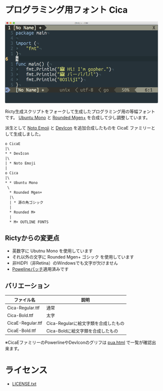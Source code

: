 # プログラミング用フォント Cica

![on MacVim](screenshots/ss1.png)

Ricty生成スクリプトをフォークして生成したプログラミング用の等幅フォントです。
[Ubuntu Mono](http://font.ubuntu.com/) と
[Rounded Mgen+](http://jikasei.me/font/rounded-mgenplus/) を合成して少し調整しています。

派生として [Noto Emoji](https://www.google.com/get/noto/) と
[DevIcon](http://devicon.fr/) を追加合成したものを CicaE ファミリーとして生成しました。

```
o CicaE
|\
* * DevIcon
|\
| * Noto Emoji
|
o Cica
|\
* * Ubuntu Mono
 \
  * Rounded Mgen+
  |\
  | * 源の角ゴシック
  |
  * Rounded M+
  |
  * M+ OUTLINE FONTS
```

## Rictyからの変更点

* 英数字に Ubutnu Mono を使用しています
* それ以外の文字に Rounded Mgen+ ゴシック を使用しています
* 非HiDPI（非Retina）のWindowsでも文字が欠けません
* [Powelineパッチ](https://github.com/powerline/fontpatcher)適用済みです


## バリエーション

| ファイル名        | 説明                                 |
| ----              | ----                                 |
| Cica-Regular.ttf  | 通常                                 |
| Cica-Bold.ttf     | 太字                                 |
| CicaE-Regular.ttf | Cica-Regularに絵文字類を合成したもの |
| CicaE-Bold.ttf    | Cica-Boldに絵文字類を合成したもの    |

※CicaEファミリーのPowerlineやDevIconのグリフは [pua.html](pua.html) で一覧が確認出来ます。

# ライセンス

* [LICENSE.txt](LICENSE.txt)
